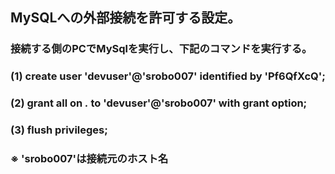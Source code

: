 ## MySQLへの外部接続を許可する設定。
### 接続する側のPCでMySqlを実行し、下記のコマンドを実行する。
###	(1) create user 'devuser'@'srobo007' identified by 'Pf6QfXcQ';
###	(2) grant all on *.* to 'devuser'@'srobo007' with grant option;
###	(3) flush privileges;
### ※ 'srobo007'は接続元のホスト名
